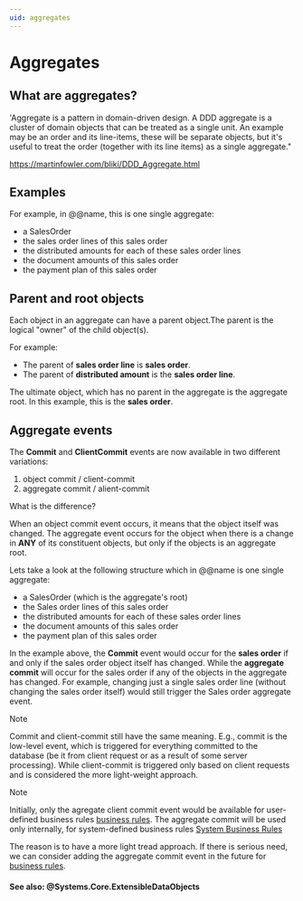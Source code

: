 ```yaml
---
uid: aggregates
---
```


# Aggregates

## What are аggregates?

'Aggregate is a pattern in domain-driven design. A DDD aggregate is a cluster of domain objects that can be treated as a single unit. An example may be an order and its line-items, these will be separate objects, but it's useful to treat the order (together with its line items) as a single aggregate."

https://martinfowler.com/bliki/DDD_Aggregate.html

## Examples

For example, in @@name, this is one single aggregate:

- a SalesOrder
- the sales order lines of this sales order
- the distributed amounts for each of these sales order lines
- the document amounts of this sales order
- the payment plan of this sales order

## Parent and root objects

Each object in an aggregate can have a parent object.The parent is the logical "owner" of the child object(s).

For example:

- The parent of **sales order line** is **sales order**.
- The parent of **distributed amount** is the **sales order line**.

The ultimate object, which has no parent in the aggregate is the aggregate root. In this example, this is the **sales order**.


## Aggregate events

The **Commit** and **ClientCommit** events are now available in two different variations:

1. object commit / client-commit
1. aggregate commit / alient-commit

What is the difference?

When an object commit event occurs, it means that the object itself was changed. The aggregate event occurs for the object when there is a change in **ANY** of its constituent objects, but only if the objects is an aggregate root.

Lets take a look at the following structure which in @@name is one single aggregate:

- a SalesOrder (which is the aggregate's root)
- the Sales order lines of this sales order
- the distributed amounts for each of these sales order lines
- the document amounts of this sales order
- the payment plan of this sales order

In the example above, the **Commit** event would occur for the **sales order** if and only if the sales order object itself has changed. While the **aggregate commit** will occur for the sales order if any of the objects in the aggregate has changed. For example, changing just a single sales order line (without changing the sales order itself) would still trigger the Sales order aggregate event.

> [!NOTE] 
> Commit and client-commit still have the same meaning. E.g., commit is the low-level event, which is triggered for everything committed to the database (be it from client request or as a result of some server processing). While client-commit is triggered only based on client requests and is considered the more light-weight approach.

> [!NOTE] 
>Initially, only the agregate client commit event would be available for user-defined business rules [business rules](~/advanced/business-rules/index.md). The aggregate commit will be used only internally, for system-defined business rules [System Business Rules](xref:system-business-rules) 

The reason is to have a more light tread approach. If there is serious need, we can consider adding the aggregate commit event in the future for [business rules](~/advanced/business-rules/index.md).

#### See also: @Systems.Core.ExtensibleDataObjects

